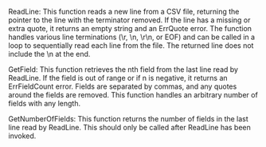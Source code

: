 ReadLine: 
This function reads a new line from a CSV file, returning the pointer to the line with the terminator removed. 
If the line has a missing or extra quote, it returns an empty string and an ErrQuote error. The function handles various 
line terminations (\r, \n, \r\n, or EOF) and can be called in a loop to sequentially read each line from the file. The
returned line does not include the \n at the end.

GetField:
This function retrieves the nth field from the last line read by ReadLine. If the field is out of range or if n is negative,
it returns an ErrFieldCount error. Fields are separated by commas, and any quotes around the fields are removed. This 
function handles an arbitrary number of fields with any length.

GetNumberOfFields: 
This function returns the number of fields in the last line read by ReadLine. This should only be called after ReadLine has
been invoked.
